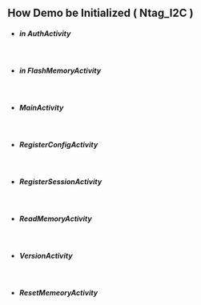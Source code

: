 <!DOCTYPE html>
<html>

<head>
  <meta charset="utf-8">
  <meta name="viewport" content="width=device-width, initial-scale=1.0">
  <title>configRegisters</title>
  <link rel="stylesheet" href="https://stackedit.io/style.css" />
  <style type="text/css">
	blockquote {
	    color: #02151d8a;
	    padding-left: 1.5em;
	    border-left: 5px solid #0000001a;
	}
  </style>
</head>

<body class="stackedit">
  <div class="stackedit__html"><h2 id="how-demo-be-initialized--ntag_i2c-">How Demo be Initialized ( Ntag_I2C )</h2>
<ul>
<li>
<h5 id="in-authactivity">in AuthActivity</h5>
</li>
</ul>
<pre class=" language-java"><code class="prism  language-java">
</code></pre>
<ul>
<li>
<h5 id="in-flashmemoryactivity">in FlashMemoryActivity</h5>
</li>
</ul>
<pre class=" language-java"><code class="prism  language-java">
</code></pre>
<ul>
<li>
<h5 id="mainactivity">MainActivity</h5>
</li>
</ul>
<pre class=" language-java"><code class="prism  language-java">
</code></pre>
<ul>
<li>
<h5 id="registerconfigactivity">RegisterConfigActivity</h5>
</li>
</ul>
<pre class=" language-java"><code class="prism  language-java">
</code></pre>
<ul>
<li>
<h5 id="registersessionactivity">RegisterSessionActivity</h5>
</li>
</ul>
<pre class=" language-java"><code class="prism  language-java">
</code></pre>
<ul>
<li>
<h5 id="readmemoryactivity">ReadMemoryActivity</h5>
</li>
</ul>
<pre class=" language-java"><code class="prism  language-java">
</code></pre>
<ul>
<li>
<h5 id="versionactivity">VersionActivity</h5>
</li>
</ul>
<pre class=" language-java"><code class="prism  language-java">
</code></pre>
<ul>
<li>
<h5 id="resetmemeoryactivity">ResetMemeoryActivity</h5>
</li>
</ul>
<pre class=" language-java"><code class="prism  language-java">
</code></pre>
</div>
</body>

</html>

